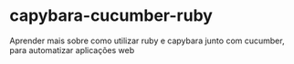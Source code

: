 # capybara-cucumber-ruby
Aprender mais sobre como utilizar ruby e capybara junto com cucumber, para automatizar aplicações web
